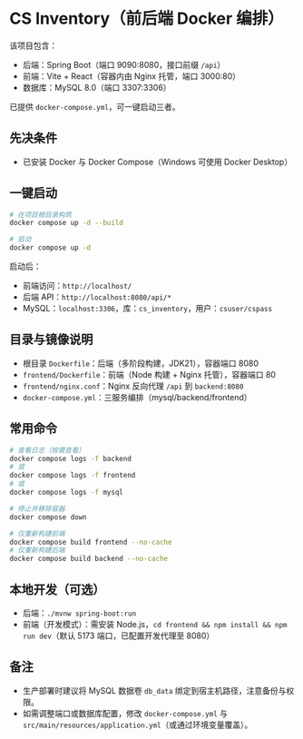 # CS Inventory（前后端 Docker 编排）

该项目包含：
- 后端：Spring Boot（端口 9090:8080，接口前缀 `/api`）
- 前端：Vite + React（容器内由 Nginx 托管，端口 3000:80）
- 数据库：MySQL 8.0（端口 3307:3306）

已提供 `docker-compose.yml`，可一键启动三者。

## 先决条件
- 已安装 Docker 与 Docker Compose（Windows 可使用 Docker Desktop）

## 一键启动
```bash
# 在项目根目录构筑
docker compose up -d --build

# 启动
docker compose up -d
```

启动后：
- 前端访问：`http://localhost/`
- 后端 API：`http://localhost:8080/api/*`
- MySQL：`localhost:3306`，库：`cs_inventory`，用户：`csuser/cspass`

## 目录与镜像说明
- 根目录 `Dockerfile`：后端（多阶段构建，JDK21），容器端口 8080
- `frontend/Dockerfile`：前端（Node 构建 + Nginx 托管），容器端口 80
- `frontend/nginx.conf`：Nginx 反向代理 `/api` 到 `backend:8080`
- `docker-compose.yml`：三服务编排（mysql/backend/frontend）

## 常用命令
```bash
# 查看日志（按需查看）
docker compose logs -f backend
# 或
docker compose logs -f frontend
# 或
docker compose logs -f mysql

# 停止并移除容器
docker compose down

# 仅重新构建前端
docker compose build frontend --no-cache
# 仅重新构建后端
docker compose build backend --no-cache
```

## 本地开发（可选）
- 后端：`./mvnw spring-boot:run`
- 前端（开发模式）：需安装 Node.js，`cd frontend && npm install && npm run dev`（默认 5173 端口，已配置开发代理至 8080）

## 备注
- 生产部署时建议将 MySQL 数据卷 `db_data` 绑定到宿主机路径，注意备份与权限。
- 如需调整端口或数据库配置，修改 `docker-compose.yml` 与 `src/main/resources/application.yml`（或通过环境变量覆盖）。 